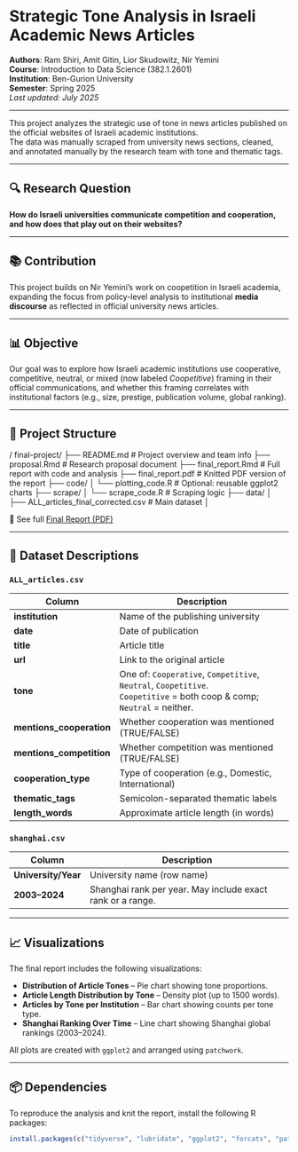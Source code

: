 # Strategic Tone Analysis in Israeli Academic News Articles

**Authors**: Ram Shiri, Amit Gitin, Lior Skudowitz, Nir Yemini  
**Course**: Introduction to Data Science (382.1.2601)  
**Institution**: Ben-Gurion University  
**Semester**: Spring 2025  
_Last updated: July 2025_

---

This project analyzes the strategic use of tone in news articles published on the official websites of Israeli academic institutions.  
The data was manually scraped from university news sections, cleaned, and annotated manually by the research team with tone and thematic tags.

---

## 🔍 Research Question

**How do Israeli universities communicate competition and cooperation, and how does that play out on their websites?**

---

## 📚 Contribution

This project builds on Nir Yemini’s work on coopetition in Israeli academia, expanding the focus from policy-level analysis to institutional **media discourse** as reflected in official university news articles.

---

## 📊 Objective

Our goal was to explore how Israeli academic institutions use cooperative, competitive, neutral, or mixed (now labeled *Coopetitive*) framing in their official communications, and whether this framing correlates with institutional factors (e.g., size, prestige, publication volume, global ranking).

---

## 📁 Project Structure


/
final-project/
├── README.md              # Project overview and team info
├── proposal.Rmd           # Research proposal document
├── final_report.Rmd       # Full report with code and analysis
├── final_report.pdf       # Knitted PDF version of the report
├── code/
│   └── plotting_code.R    # Optional: reusable ggplot2 charts
├── scrape/
│   └── scrape_code.R      # Scraping logic 
├── data/
│   ├── ALL_articles_final_corrected.csv   # Main dataset 
│   

📄 See full [Final Report (PDF)](./Final_report.pdf)


---

## 📄 Dataset Descriptions

### `ALL_articles.csv`

| Column                    | Description                                                                 |
|---------------------------|-----------------------------------------------------------------------------|
| **institution**           | Name of the publishing university                                           |
| **date**                  | Date of publication                                                         |
| **title**                 | Article title                                                               |
| **url**                   | Link to the original article                                                |
| **tone**                  | One of: `Cooperative`, `Competitive`, `Neutral`, `Coopetitive`. <br> `Coopetitive` = both coop & comp; `Neutral` = neither. |
| **mentions_cooperation**  | Whether cooperation was mentioned (TRUE/FALSE)                              |
| **mentions_competition**  | Whether competition was mentioned (TRUE/FALSE)                              |
| **cooperation_type**      | Type of cooperation (e.g., Domestic, International)                         |
| **thematic_tags**         | Semicolon-separated thematic labels                                         |
| **length_words**          | Approximate article length (in words)                                       |

### `shanghai.csv`

| Column            | Description                                                     |
|-------------------|-----------------------------------------------------------------|
| **University/Year** | University name (row name)                                     |
| **2003–2024**     | Shanghai rank per year. May include exact rank or a range.      |

---

## 📈 Visualizations

The final report includes the following visualizations:

- **Distribution of Article Tones** – Pie chart showing tone proportions.
- **Article Length Distribution by Tone** – Density plot (up to 1500 words).
- **Articles by Tone per Institution** – Bar chart showing counts per tone type.
- **Shanghai Ranking Over Time** – Line chart showing Shanghai global rankings (2003–2024).

All plots are created with `ggplot2` and arranged using `patchwork`.

---

## 📦 Dependencies

To reproduce the analysis and knit the report, install the following R packages:

```r
install.packages(c("tidyverse", "lubridate", "ggplot2", "forcats", "patchwork"))


